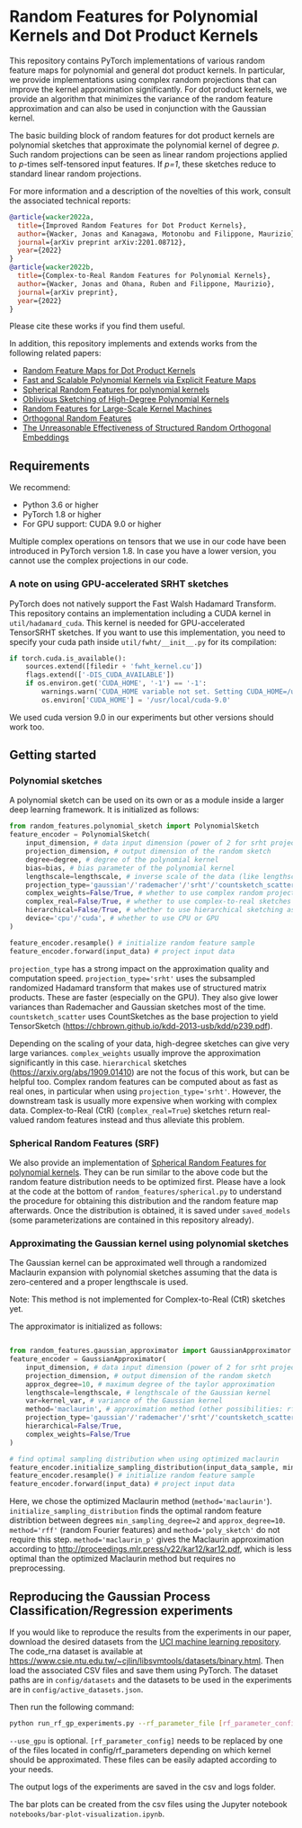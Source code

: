 # Random Features for Polynomial Kernels and Dot Product Kernels

This repository contains PyTorch implementations of various random feature maps for polynomial and general dot product kernels. In particular, we provide implementations using complex random projections that can improve the kernel approximation significantly. For dot product kernels, we provide an algorithm that minimizes the variance of the random feature approximation and can also be used in conjunction with the Gaussian kernel.

The basic building block of random features for dot product kernels are polynomial sketches that approximate the polynomial kernel of degree *p*. Such random projections can be seen as linear random projections applied to *p*-times self-tensored input features. If *p=1*, these sketches reduce to standard linear random projections.

For more information and a description of the novelties of this work, consult the associated technical reports:

```bibtex
@article{wacker2022a,
  title={Improved Random Features for Dot Product Kernels},
  author={Wacker, Jonas and Kanagawa, Motonobu and Filippone, Maurizio},
  journal={arXiv preprint arXiv:2201.08712},
  year={2022}
}
@article{wacker2022b,
  title={Complex-to-Real Random Features for Polynomial Kernels},
  author={Wacker, Jonas and Ohana, Ruben and Filippone, Maurizio},
  journal={arXiv preprint},
  year={2022}
}
```

Please cite these works if you find them useful.

In addition, this repository implements and extends works from the following related papers:

* [Random Feature Maps for Dot Product Kernels](http://proceedings.mlr.press/v22/kar12/kar12.pdf)
* [Fast and Scalable Polynomial Kernels via
Explicit Feature Maps](https://chbrown.github.io/kdd-2013-usb/kdd/p239.pdf)
* [Spherical Random Features for polynomial kernels](https://papers.nips.cc/paper/2015/file/f7f580e11d00a75814d2ded41fe8e8fe-Paper.pdf)
* [Oblivious Sketching of High-Degree Polynomial Kernels](https://arxiv.org/abs/1909.01410)
* [Random Features for Large-Scale Kernel Machines](https://people.eecs.berkeley.edu/~brecht/papers/07.rah.rec.nips.pdf)
* [Orthogonal Random Features](https://papers.nips.cc/paper/2016/file/53adaf494dc89ef7196d73636eb2451b-Paper.pdf)
* [The Unreasonable Effectiveness of Structured
Random Orthogonal Embeddings](https://arxiv.org/pdf/1703.00864.pdf)

## Requirements

We recommend:

* Python 3.6 or higher
* PyTorch 1.8 or higher
* For GPU support: CUDA 9.0 or higher

Multiple complex operations on tensors that we use in our code have been introduced in PyTorch version 1.8.
In case you have a lower version, you cannot use the complex projections in our code.

### A note on using GPU-accelerated SRHT sketches

PyTorch does not natively support the Fast Walsh Hadamard Transform. This repository contains an implementation including a CUDA kernel in `util/hadamard_cuda`. This kernel is needed for GPU-accelerated TensorSRHT sketches.
If you want to use this implementation, you need to specify your cuda path inside `util/fwht/__init__.py` for its compilation:
```python
if torch.cuda.is_available():
    sources.extend([filedir + 'fwht_kernel.cu'])
    flags.extend(['-DIS_CUDA_AVAILABLE'])
    if os.environ.get('CUDA_HOME', '-1') == '-1':
        warnings.warn('CUDA_HOME variable not set. Setting CUDA_HOME=/usr/local/cuda-9.0...',)
        os.environ['CUDA_HOME'] = '/usr/local/cuda-9.0'
```
We used cuda version 9.0 in our experiments but other versions should work too.

## Getting started

### Polynomial sketches

A polynomial sketch can be used on its own or as a module inside a larger deep learning framework.
It is initialized as follows:

```python
from random_features.polynomial_sketch import PolynomialSketch
feature_encoder = PolynomialSketch(
    input_dimension, # data input dimension (power of 2 for srht projection_type)
    projection_dimension, # output dimension of the random sketch
    degree=degree, # degree of the polynomial kernel
    bias=bias, # bias parameter of the polynomial kernel
    lengthscale=lengthscale, # inverse scale of the data (like lengthscale for Gaussian kernel)
    projection_type='gaussian'/'rademacher'/'srht'/'countsketch_scatter',
    complex_weights=False/True, # whether to use complex random projections (without complex_real outputs are complex-valued)
    complex_real=False/True, # whether to use complex-to-real sketches (outputs are real-valued)
    hierarchical=False/True, # whether to use hierarchical sketching as proposed in <https://arxiv.org/abs/1909.01410>
    device='cpu'/'cuda', # whether to use CPU or GPU
)

feature_encoder.resample() # initialize random feature sample
feature_encoder.forward(input_data) # project input data
```

`projection_type` has a strong impact on the approximation quality and computation speed. `projection_type='srht'` uses the subsampled randomized Hadamard transform that makes use of structured matrix products. These are faster (especially on the GPU). They also give lower variances than Rademacher and Gaussian sketches most of the time. `countsketch_scatter` uses CountSketches as the base projection to yield TensorSketch (<https://chbrown.github.io/kdd-2013-usb/kdd/p239.pdf>).

Depending on the scaling of your data, high-degree sketches can give very large variances. `complex_weights` usually improve the approximation significantly in this case. `hierarchical` sketches (<https://arxiv.org/abs/1909.01410>) are not the focus of this work, but can be helpful too.
Complex random features can be computed about as fast as real ones, in particular when using `projection_type='srht'`. However, the downstream task is usually more expensive when working with complex data. Complex-to-Real (CtR) (`complex_real=True`) sketches return real-valued random features instead and thus alleviate this problem.

### Spherical Random Features (SRF)

We also provide an implementation of [Spherical Random Features for polynomial kernels](https://papers.nips.cc/paper/2015/file/f7f580e11d00a75814d2ded41fe8e8fe-Paper.pdf). They can be run similar to the above code but the random feature distribution needs to be optimized first. Please have a look at the code at the bottom of `random_features/spherical.py` to understand the procedure for obtaining this distribution and the random feature map afterwards. Once the distribution is obtained, it is saved under `saved_models` (some parameterizations are contained in this repository already).

### Approximating the Gaussian kernel using polynomial sketches

The Gaussian kernel can be approximated well through a randomized Maclaurin expansion with polynomial sketches assuming that the data is zero-centered and a proper lengthscale is used.

Note: This method is not implemented for Complex-to-Real (CtR) sketches yet.

The approximator is initialized as follows:

```python

from random_features.gaussian_approximator import GaussianApproximator
feature_encoder = GaussianApproximator(
    input_dimension, # data input dimension (power of 2 for srht projection_type)
    projection_dimension, # output dimension of the random sketch
    approx_degree=10, # maximum degree of the taylor approximation
    lengthscale=lengthscale, # lengthscale of the Gaussian kernel
    var=kernel_var, # variance of the Gaussian kernel
    method='maclaurin', # approximation method (other possibilities: rff/poly_sketch)
    projection_type='gaussian'/'rademacher'/'srht'/'countsketch_scatter',
    hierarchical=False/True,
    complex_weights=False/True
)

# find optimal sampling distribution when using optimized maclaurin
feature_encoder.initialize_sampling_distribution(input_data_sample, min_sampling_degree=2)
feature_encoder.resample() # initialize random feature sample
feature_encoder.forward(input_data) # project input data
```

Here, we chose the optimized Maclaurin method (`method='maclaurin'`).
`initialize_sampling_distribution` finds the optimal random feature distribtion between degrees `min_sampling_degree=2` and `approx_degree=10`. `method='rff'` (random Fourier features) and `method='poly_sketch'` do not require this step.
`method='maclaurin_p'` gives the Maclaurin approximation according to <http://proceedings.mlr.press/v22/kar12/kar12.pdf>, which is less optimal than the optimized Maclaurin method but requires no preprocessing.

## Reproducing the Gaussian Process Classification/Regression experiments

If you would like to reproduce the results from the experiments in our paper, download the desired datasets from the [UCI machine learning repository](https://archive.ics.uci.edu/). The code_rna dataset is available at <https://www.csie.ntu.edu.tw/~cjlin/libsvmtools/datasets/binary.html>. Then load the associated CSV files and save them using PyTorch. The dataset paths are in `config/datasets` and the datasets to be used in the experiments are in `config/active_datasets.json`.

Then run the following command:

```sh
python run_rf_gp_experiments.py --rf_parameter_file [rf_parameter_config] --datasets_file config/active_datasets.json --use_gpu
```

`--use_gpu` is optional. `[rf_parameter_config]` needs to be replaced by one of the files located in config/rf_parameters depending on which kernel should be approximated. These files can be easily adapted according to your needs.

The output logs of the experiments are saved in the csv and logs folder.

The bar plots can be created from the csv files using the Jupyter notebook `notebooks/bar-plot-visualization.ipynb`.
